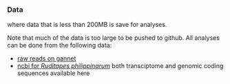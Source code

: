 ### Data
where data that is less than 200MB is save for analyses.

Note that much of the data is too large to be pushed to github. All analyses can be done from the following data:
- [raw reads on gannet](https://gannet.fish.washington.edu/mewing0/Man_clam_raw/) 
- [ncbi for _Ruditapes philippinarum_](https://www.ncbi.nlm.nih.gov/datasets/genome/GCF_026571515.1/) both transciptome and genomic coding sequences available here

